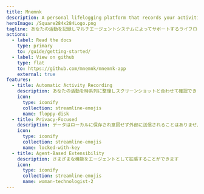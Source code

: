 ```yaml
---
title: Mnemnk
description: A personal lifelogging platform that records your activities and enhances them through a continuously running multi-agent system.
heroImage: /Square284x284Logo.png
tagline: あなたの活動を記録しマルチエージェントシステムによってサポートするライフロギングプラットフォーム
actions:
  - label: Read the docs
    type: primary
    to: /guide/getting-started/
  - label: View on github
    type: flat
    to: https://github.com/mnemnk/mnemnk-app
    external: true
features:
  - title: Automatic Activity Recording
    description: あなたの活動を時系列に整理しスクリーンショットと合わせて確認できます
    icon:
      type: iconify
      collection: streamline-emojis
      name: floppy-disk
  - title: Privacy-Focused
    description: データはローカルに保存され意図せず外部に送信されることはありません
    icon:
      type: iconify
      collection: streamline-emojis
      name: locked-with-key
  - title: Agent-Based Extensibility
    description: さまざまな機能をエージェントとして拡張することができます
    icon:
      type: iconify
      collection: streamline-emojis
      name: woman-technologist-2
---
```


